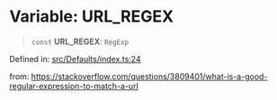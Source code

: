 # Variable: URL\_REGEX

> `const` **URL\_REGEX**: `RegExp`

Defined in: [src/Defaults/index.ts:24](https://github.com/Fokusdotid/Baileys/blob/acae94a55f1d32612d8d312d52b001d93f2ac5e2/src/Defaults/index.ts#L24)

from: https://stackoverflow.com/questions/3809401/what-is-a-good-regular-expression-to-match-a-url
